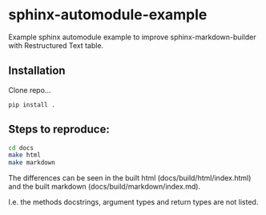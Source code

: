# sphinx-automodule-example
Example sphinx automodule example to improve sphinx-markdown-builder with Restructured Text table.

## Installation

Clone repo...

```
pip install .
```

## Steps to reproduce:

```bash
cd docs
make html
make markdown
```

The differences can be seen in the built html (docs/build/html/index.html) and the built markdown (docs/build/markdown/index.md).

I.e. the methods docstrings, argument types and return types are not listed.
